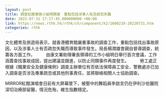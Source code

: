 ```yaml
---
layout: post
title: 調查紅館事故小組明開會　重點包括涉事人有否疏忽失職
date: 2022-07-31 17:17:45.000000000 +08:00
link: https://news.rthk.hk/rthk/ch/component/k2/1660219-20220731.htm
categories: rthk
---
```


文化體育及旅遊局表示，就香港體育館嚴重事故的調查工作，重點包括找出事故原因，以及涉事人士有否疏忽失職而導致事件發生。局長楊潤雄會親自督導調查，統籌各方面工作。
　　 
由康文署助理署長領導的工作小組明日舉行首次會議，工作涵蓋查找事故成因，提出建議並跟進，以防止同類事件再度發生。
　　 
勞工處正根據《職業安全及健康條例》調查主辦單位有否依法保障員工安全，警務處亦已加入調查是否涉及專業疏忽或其他刑事責任，並將聯絡相關人士協助調查。

MIRROR紅館演唱會日前有大屏幕墜下，被壓中的舞蹈員李啟言仍在伊利沙伯醫院深切治療部留醫，情況危殆，維生指數穩定。
　　

